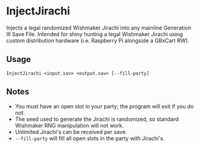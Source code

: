 # InjectJirachi
Injects a legal randomized Wishmaker Jirachi into any mainline Generation III Save File. Intended for shiny hunting a legal Wishmaker Jirachi using custom distribution hardware (i.e. Raspberry Pi alongside a GBxCart RW).

## Usage
`InjectJirachi <input.sav> <output.sav> [--fill-party]`

## Notes
 - You must have an open slot in your party; the program will exit if you do not.
 - The seed used to generate the Jirachi is randomized, so standard Wishmaker RNG manipulation will not work.
 - Unlimited Jirachi's can be received per save.
 - `--fill-party` will fill all open slots in the party with Jirachi's.
